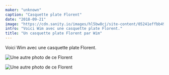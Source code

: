 ```yaml
---
maker: "unknown"
caption: "Casquette plate Florent"
date: "2018-09-21"
image: "https://cdn.sanity.io/images/hl5bw8cj/site-content/05241effbb4966cca830512f81b1910e7ecf46f8-1094x889.jpg"
intro: "Voici Wim avec une casquette plate Florent."
title: "Un casquette plate Florent par Wim"
---
```


Voici Wim avec une casquette plate Florent.


![Une autre photo de ce Florent](https://posts.freesewing.org/uploads/florent_by_wim_2_fd067a2d8c.jpg "Une autre photo de ce Florent")

![Une autre photo de ce Florent](3.jpg)
